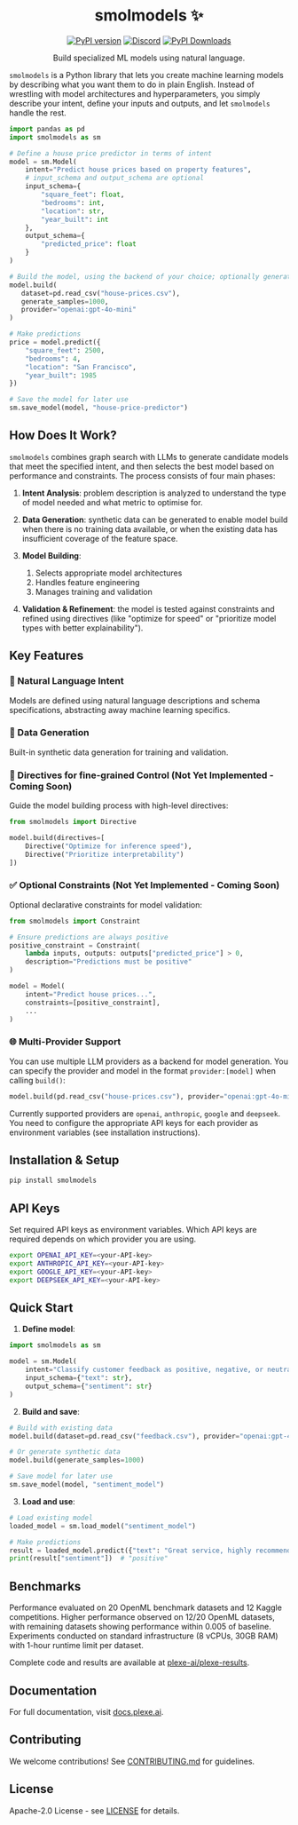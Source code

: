 <div align="center">

# smolmodels ✨

[![PyPI version](https://img.shields.io/pypi/v/smolmodels.svg)](https://pypi.org/project/smolmodels/)
[![Discord](https://img.shields.io/discord/1300920499886358529?logo=discord&logoColor=white)](https://discord.gg/3czW7BMj)
[![PyPI Downloads](https://static.pepy.tech/badge/smolmodels)](https://pepy.tech/projects/smolmodels)

Build specialized ML models using natural language.

</div>

`smolmodels` is a Python library that lets you create machine learning models by describing what you want them to do in
plain English. Instead of wrestling with model architectures and hyperparameters, you simply describe your intent,
define your inputs and outputs, and let `smolmodels` handle the rest.

```python
import pandas as pd
import smolmodels as sm

# Define a house price predictor in terms of intent
model = sm.Model(
    intent="Predict house prices based on property features",
    # input_schema and output_schema are optional
    input_schema={
        "square_feet": float,
        "bedrooms": int,
        "location": str,
        "year_built": int
    },
    output_schema={
        "predicted_price": float
    }
)

# Build the model, using the backend of your choice; optionally generate synthetic training data
model.build(
   dataset=pd.read_csv("house-prices.csv"),
   generate_samples=1000,
   provider="openai:gpt-4o-mini"
)

# Make predictions
price = model.predict({
    "square_feet": 2500,
    "bedrooms": 4,
    "location": "San Francisco",
    "year_built": 1985
})

# Save the model for later use
sm.save_model(model, "house-price-predictor")
```

## How Does It Work?

`smolmodels` combines graph search with LLMs to generate candidate models that meet the specified intent, and then
selects the best model based on performance and constraints. The process consists of four main phases:

1. **Intent Analysis**: problem description is analyzed to understand the type of model needed and what metric to
   optimise for.

2. **Data Generation**: synthetic data can be generated to enable model build when there is no training data
   available, or when the existing data has insufficient coverage of the feature space.

3. **Model Building**:
   1. Selects appropriate model architectures
   2. Handles feature engineering
   3. Manages training and validation

4. **Validation & Refinement**: the model is tested against constraints and refined using directives (like "optimize 
   for speed" or "prioritize model types with better explainability").

## Key Features

### 📝 Natural Language Intent

Models are defined using natural language descriptions and schema specifications, abstracting away machine learning
specifics.

### 🎲 Data Generation

Built-in synthetic data generation for training and validation.

### 🎯 Directives for fine-grained Control (Not Yet Implemented - Coming Soon)

Guide the model building process with high-level directives:

```python
from smolmodels import Directive

model.build(directives=[
    Directive("Optimize for inference speed"),
    Directive("Prioritize interpretability")
])
```

### ✅ Optional Constraints (Not Yet Implemented - Coming Soon)

Optional declarative constraints for model validation:

```python
from smolmodels import Constraint

# Ensure predictions are always positive
positive_constraint = Constraint(
    lambda inputs, outputs: outputs["predicted_price"] > 0,
    description="Predictions must be positive"
)

model = Model(
    intent="Predict house prices...",
    constraints=[positive_constraint],
    ...
)
```

### 🌐 Multi-Provider Support

You can use multiple LLM providers as a backend for model generation. You can specify the provider and model in the
format `provider:[model]` when calling `build()`:

```python
model.build(pd.read_csv("house-prices.csv"), provider="openai:gpt-4o-mini")
```

Currently supported providers are `openai`, `anthropic`, `google` and `deepseek`. You need to configure the
appropriate API keys for each provider as environment variables (see installation instructions).

## Installation & Setup

```bash
pip install smolmodels
```

## API Keys

Set required API keys as environment variables. Which API keys are required depends on which provider you are using.

```bash
export OPENAI_API_KEY=<your-API-key>
export ANTHROPIC_API_KEY=<your-API-key>
export GOOGLE_API_KEY=<your-API-key>
export DEEPSEEK_API_KEY=<your-API-key>
```

## Quick Start

1. **Define model**:

```python
import smolmodels as sm

model = sm.Model(
    intent="Classify customer feedback as positive, negative, or neutral",
    input_schema={"text": str},
    output_schema={"sentiment": str}
)
```

2. **Build and save**:

```python
# Build with existing data
model.build(dataset=pd.read_csv("feedback.csv"), provider="openai:gpt-4o-mini")

# Or generate synthetic data
model.build(generate_samples=1000)

# Save model for later use
sm.save_model(model, "sentiment_model")
```

3. **Load and use**:

```python
# Load existing model
loaded_model = sm.load_model("sentiment_model")

# Make predictions
result = loaded_model.predict({"text": "Great service, highly recommend!"})
print(result["sentiment"])  # "positive"
```

## Benchmarks

Performance evaluated on 20 OpenML benchmark datasets and 12 Kaggle competitions. Higher performance observed on 12/20
OpenML datasets, with remaining datasets showing performance within 0.005 of baseline. Experiments conducted on standard
infrastructure (8 vCPUs, 30GB RAM) with 1-hour runtime limit per dataset.

Complete code and results are available at [plexe-ai/plexe-results](https://github.com/plexe-ai/plexe-results).

## Documentation

For full documentation, visit [docs.plexe.ai](https://docs.plexe.ai).

## Contributing

We welcome contributions! See [CONTRIBUTING.md](CONTRIBUTING.md) for guidelines.

## License

Apache-2.0 License - see [LICENSE](LICENSE) for details.
